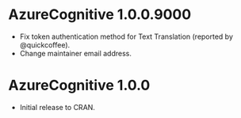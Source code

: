 # AzureCognitive 1.0.0.9000

- Fix token authentication method for Text Translation (reported by @quickcoffee).
- Change maintainer email address.

# AzureCognitive 1.0.0

- Initial release to CRAN.

